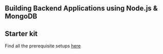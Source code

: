 ## Building Backend Applications using Node.js & MongoDB

## Starter kit
Find all the prerequisite setups <a href="https://docs.google.com/document/d/1Vb8ZTe55spV8R8cXcsZVEGSzok3S87N2EYLhrIsD02c/edit?usp=sharing">here</a>
